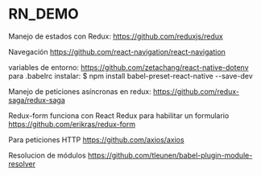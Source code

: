 # RN_DEMO

Manejo de estados con Redux:
https://github.com/reduxjs/redux

Navegación 
https://github.com/react-navigation/react-navigation

variables de entorno:
https://github.com/zetachang/react-native-dotenv
para .babelrc instalar: $ npm install babel-preset-react-native --save-dev

Manejo de peticiones asíncronas en redux:
https://github.com/redux-saga/redux-saga

Redux-form funciona con React Redux para habilitar un formulario
https://github.com/erikras/redux-form

Para peticiones HTTP
https://github.com/axios/axios

Resolucion de módulos
https://github.com/tleunen/babel-plugin-module-resolver

